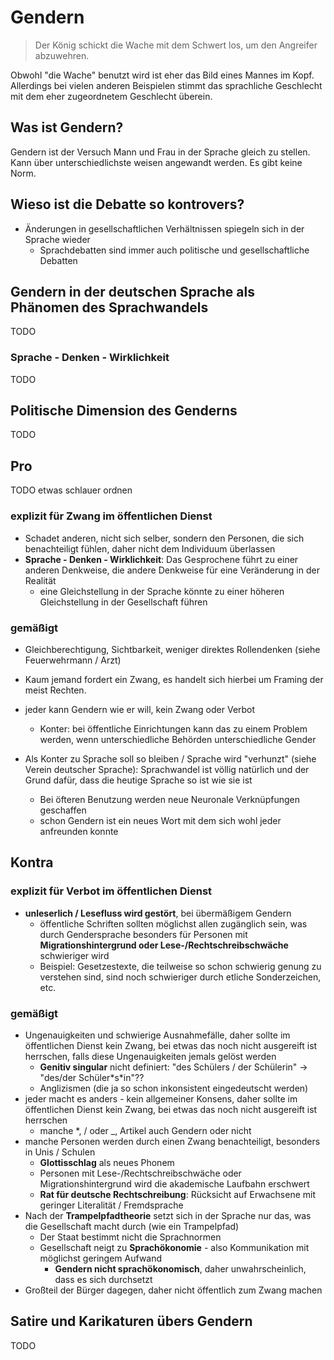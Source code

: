 # Gendern

> Der König schickt die Wache mit dem Schwert los, um den Angreifer abzuwehren.

Obwohl "die Wache" benutzt wird ist eher das Bild eines Mannes im Kopf. Allerdings bei vielen anderen Beispielen stimmt das sprachliche Geschlecht mit dem eher zugeordnetem Geschlecht überein.

## Was ist Gendern?

Gendern ist der Versuch Mann und Frau in der Sprache gleich zu stellen. Kann über unterschiedlichste weisen angewandt werden. Es gibt keine Norm.

## Wieso ist die Debatte so kontrovers?

- Änderungen in gesellschaftlichen Verhältnissen spiegeln sich in der Sprache wieder
  - Sprachdebatten sind immer auch politische und gesellschaftliche Debatten

## Gendern in der deutschen Sprache als Phänomen des Sprachwandels

TODO

### Sprache - Denken - Wirklichkeit

TODO

## Politische Dimension des Genderns

TODO

## Pro

TODO etwas schlauer ordnen

### explizit für Zwang im öffentlichen Dienst

- Schadet anderen, nicht sich selber, sondern den Personen, die sich benachteiligt fühlen, daher nicht dem Individuum überlassen
- **Sprache - Denken - Wirklichkeit**: Das Gesprochene führt zu einer anderen Denkweise, die andere Denkweise für eine Veränderung in der Realität
  - eine Gleichstellung in der Sprache könnte zu einer höheren Gleichstellung in der Gesellschaft führen

### gemäßigt

- Gleichberechtigung, Sichtbarkeit, weniger direktes Rollendenken (siehe Feuerwehrmann / Arzt)

- Kaum jemand fordert ein Zwang, es handelt sich hierbei um Framing der meist Rechten.
- jeder kann Gendern wie er will, kein Zwang oder Verbot
  - Konter: bei öffentliche Einrichtungen kann das zu einem Problem werden, wenn unterschiedliche Behörden unterschiedliche Gender
- Als Konter zu Sprache soll so bleiben / Sprache wird "verhunzt" (siehe Verein deutscher Sprache): Sprachwandel ist völlig natürlich und der Grund dafür, dass die
  heutige Sprache so ist wie sie ist
  - Bei öfteren Benutzung werden neue Neuronale Verknüpfungen geschaffen
  - schon Gendern ist ein neues Wort mit dem sich wohl jeder anfreunden konnte

## Kontra

### explizit für Verbot im öffentlichen Dienst

- **unleserlich / Lesefluss wird gestört**, bei übermäßigem Gendern
  - öffentliche Schriften sollten möglichst allen zugänglich sein, was durch Gendersprache besonders für Personen mit **Migrationshintergrund oder Lese-/Rechtschreibschwäche** schwieriger wird
  - Beispiel: Gesetzestexte, die teilweise so schon schwierig genung zu verstehen sind, sind noch schwieriger durch etliche Sonderzeichen, etc.

### gemäßigt

- Ungenauigkeiten und schwierige Ausnahmefälle, daher sollte im öffentlichen Dienst kein Zwang, bei etwas das noch nicht ausgereift ist herrschen, falls diese Ungenauigkeiten jemals gelöst werden
  - **Genitiv singular** nicht definiert: "des Schülers / der Schülerin" -> "des/der Schüler\*s\*in"??
  - Anglizismen (die ja so schon inkonsistent eingedeutscht werden)
- jeder macht es anders - kein allgemeiner Konsens, daher sollte im öffentlichen Dienst kein Zwang, bei etwas das noch nicht ausgereift ist herrschen
  - manche \*, / oder \_, Artikel auch Gendern oder nicht
- manche Personen werden durch einen Zwang benachteiligt, besonders in Unis / Schulen
  - **Glottisschlag** als neues Phonem
  - Personen mit Lese-/Rechtschreibschwäche oder Migrationshintergrund wird die akademische Laufbahn erschwert
  - **Rat für deutsche Rechtschreibung**: Rücksicht auf Erwachsene mit geringer Literalität / Fremdsprache
- Nach der **Trampelpfadtheorie** setzt sich in der Sprache nur das, was die Gesellschaft macht durch (wie ein Trampelpfad)
  - Der Staat bestimmt nicht die Sprachnormen
  - Gesellschaft neigt zu **Sprachökonomie** - also Kommunikation mit möglichst geringem Aufwand
    - **Gendern nicht sprachökonomisch**, daher unwahrscheinlich, dass es sich durchsetzt
- Großteil der Bürger dagegen, daher nicht öffentlich zum Zwang machen

## Satire und Karikaturen übers Gendern

TODO
